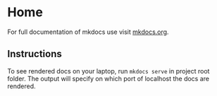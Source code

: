 # Home

For full documentation of mkdocs use visit [mkdocs.org](https://www.mkdocs.org).

## Instructions

To see rendered docs on your laptop, run `mkdocs serve` in project root folder. The output will specify on which port of localhost the docs are rendered.
